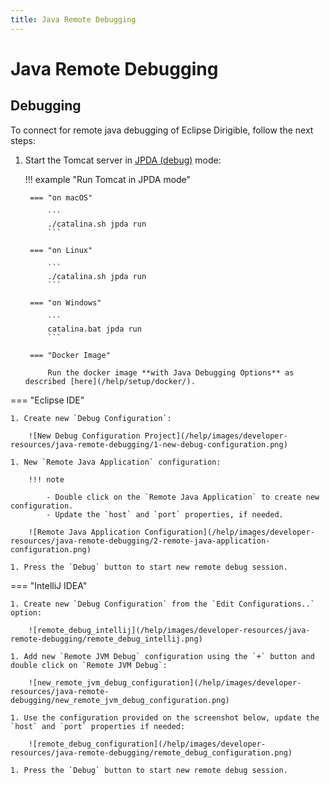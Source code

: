```yaml
---
title: Java Remote Debugging
---
```


Java Remote Debugging
===


Debugging
---

To connect for remote java debugging of Eclipse Dirigible, follow the next steps:

1. Start the Tomcat server in [JPDA (debug)](https://cwiki.apache.org/confluence/display/TOMCAT/Developing#Developing-Debugging) mode:

    !!! example "Run Tomcat in JPDA mode"

        === "on macOS"

            ```
            ./catalina.sh jpda run
            ```

        === "on Linux"

            ```
            ./catalina.sh jpda run
            ```

        === "on Windows"

            ```
            catalina.bat jpda run
            ```

        === "Docker Image"

            Run the docker image **with Java Debugging Options** as described [here](/help/setup/docker/).

=== "Eclipse IDE"

    1. Create new `Debug Configuration`:

        ![New Debug Configuration Project](/help/images/developer-resources/java-remote-debugging/1-new-debug-configuration.png)

    1. New `Remote Java Application` configuration:

        !!! note

            - Double click on the `Remote Java Application` to create new configuration.
            - Update the `host` and `port` properties, if needed.

        ![Remote Java Application Configuration](/help/images/developer-resources/java-remote-debugging/2-remote-java-application-configuration.png)

    1. Press the `Debug` button to start new remote debug session.

=== "IntelliJ IDEA"

    1. Create new `Debug Configuration` from the `Edit Configurations..` option:
    
        ![remote_debug_intellij](/help/images/developer-resources/java-remote-debugging/remote_debug_intellij.png)

    1. Add new `Remote JVM Debug` configuration using the `+` button and double click on `Remote JVM Debug`:
    
        ![new_remote_jvm_debug_configuration](/help/images/developer-resources/java-remote-debugging/new_remote_jvm_debug_configuration.png)
        
    1. Use the configuration provided on the screenshot below, update the `host` and `port` properties if needed:
    
        ![remote_debug_configuration](/help/images/developer-resources/java-remote-debugging/remote_debug_configuration.png)

    1. Press the `Debug` button to start new remote debug session.    
    
